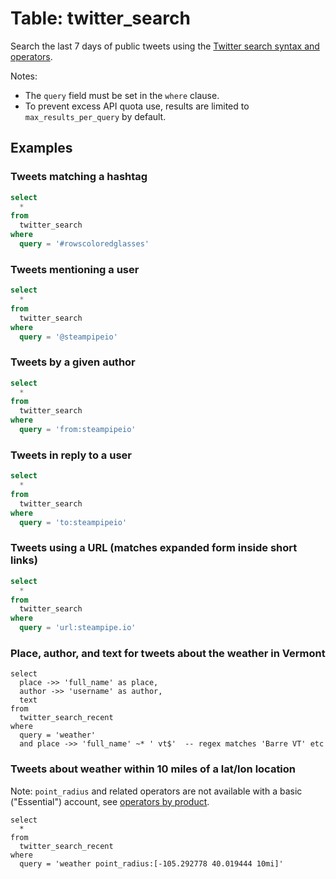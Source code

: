 # Table: twitter_search

Search the last 7 days of public tweets using the [Twitter search syntax and operators](https://developer.twitter.com/en/docs/twitter-api/tweets/search/integrate/build-a-query).

Notes:
* The `query` field must be set in the `where` clause.
* To prevent excess API quota use, results are limited to `max_results_per_query` by default.

## Examples

### Tweets matching a hashtag

```sql
select
  *
from
  twitter_search
where
  query = '#rowscoloredglasses'
```

### Tweets mentioning a user

```sql
select
  *
from
  twitter_search
where
  query = '@steampipeio'
```

### Tweets by a given author

```sql
select
  *
from
  twitter_search
where
  query = 'from:steampipeio'
```

### Tweets in reply to a user

```sql
select
  *
from
  twitter_search
where
  query = 'to:steampipeio'
```

### Tweets using a URL (matches expanded form inside short links)

```sql
select
  *
from
  twitter_search
where
  query = 'url:steampipe.io'
```

### Place, author, and text for tweets about the weather in Vermont

```
select 
  place ->> 'full_name' as place,
  author ->> 'username' as author,  
  text 
from 
  twitter_search_recent
where 
  query = 'weather' 
  and place ->> 'full_name' ~* ' vt$'  -- regex matches 'Barre VT' etc
```

### Tweets about weather within 10 miles of a lat/lon location 

Note: `point_radius` and related operators are not available with a basic ("Essential") account, see [operators by product](https://developer.twitter.com/en/docs/twitter-api/enterprise/rules-and-filtering/operators-by-product).

```
select 
  *
from 
  twitter_search_recent
where 
  query = 'weather point_radius:[-105.292778 40.019444 10mi]' 
```
